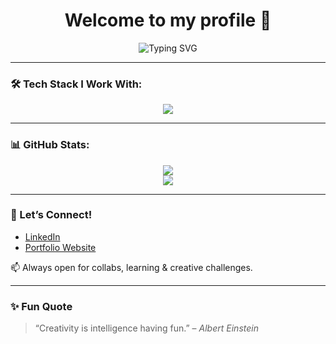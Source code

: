 <h1 align="center">Welcome to my profile 👋</h1>

<!-- Typing SVG -->
<p align="center">
  <img src="https://readme-typing-svg.demolab.com?font=Fira+Code&pause=1000&color=F76D57&center=true&vCenter=true&width=435&lines=Cyber+Security+Student+%7C+Ethical+Hacking+Enthusiast;Dreaming+Big+%7C+Learning+Daily+%F0%9F%A7%9A;Welcome+to+my+tech+space!+%F0%9F%9A%80" alt="Typing SVG" />
</p>


---

### 🛠️ Tech Stack I Work With:

<p align="center">
  <img src="https://skillicons.dev/icons?i=html,css,js,php,mysql,python,linux,bash,git,github" />
</p>

---

### 📊 GitHub Stats:

<p align="center">
  <img src="https://github-readme-stats.vercel.app/api?username=your-github-username&show_icons=true&theme=radical" />
  <br/>
  <img src="https://github-readme-streak-stats.herokuapp.com/?user=your-github-username&theme=radical" />
</p>

---

### 🔗 Let’s Connect!

- [LinkedIn](https://www.linkedin.com/in/your-linkedin-profile)
- [Portfolio Website](https://yourportfolio.site)

📫 Always open for collabs, learning & creative challenges.

---

### ✨ Fun Quote

> “Creativity is intelligence having fun.” – *Albert Einstein*

